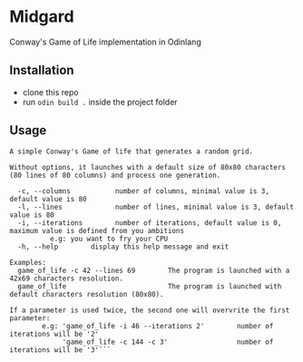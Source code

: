 # Midgard
Conway's Game of Life implementation in Odinlang

## Installation
* clone this repo
* run `odin build .` inside the project folder

## Usage

```Usage: game_of_life [OPTION]... 
A simple Conway's Game of life that generates a random grid.

Without options, it launches with a default size of 80x80 characters (80 lines of 80 columns) and process one generation.

  -c, --columns           number of columns, minimal value is 3, default value is 80
  -l, --lines             number of lines, minimal value is 3, default value is 80
  -i, --iterations        number of iterations, default value is 0, maximum value is defined from you ambitions
          e.g: you want to fry your CPU
  -h, --help        display this help message and exit

Examples:
  game_of_life -c 42 --lines 69        The program is launched with a 42x69 characters resolution.
  game_of_life                         The program is launched with default characters resolution (80x80).

If a parameter is used twice, the second one will overvrite the first parameter:
        e.g: 'game_of_life -i 46 --iterations 2'        number of iterations will be '2'
             'game_of_life -c 144 -c 3'                 number of iterations will be '3'```
